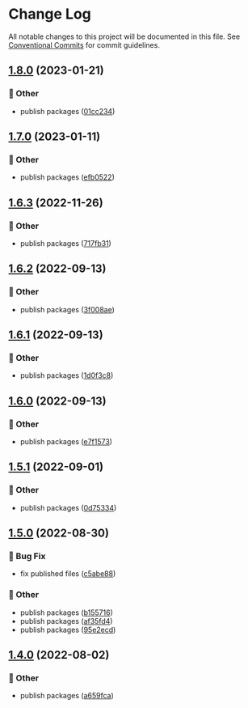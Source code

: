 # Change Log

All notable changes to this project will be documented in this file.
See [Conventional Commits](https://conventionalcommits.org) for commit guidelines.

## [1.8.0](https://github.com/daybrush/selecto/blob/master/packages/vue-selecto/compare/vue3-selecto@1.7.0...vue3-selecto@1.8.0) (2023-01-21)


### :mega: Other

* publish packages ([01cc234](https://github.com/daybrush/selecto/blob/master/packages/vue-selecto/commit/01cc2349da2361bd331b6454494aa61c51e8baf8))



## [1.7.0](https://github.com/daybrush/selecto/blob/master/packages/vue-selecto/compare/vue3-selecto@1.6.3...vue3-selecto@1.7.0) (2023-01-11)


### :mega: Other

* publish packages ([efb0522](https://github.com/daybrush/selecto/blob/master/packages/vue-selecto/commit/efb0522ca13cb2e636973b6eaf947d0675732eca))



## [1.6.3](https://github.com/daybrush/selecto/blob/master/packages/vue-selecto/compare/vue3-selecto@1.6.2...vue3-selecto@1.6.3) (2022-11-26)


### :mega: Other

* publish packages ([717fb31](https://github.com/daybrush/selecto/blob/master/packages/vue-selecto/commit/717fb31fa0edc56498c6bfbd8dba53abed5b042d))



## [1.6.2](https://github.com/daybrush/selecto/blob/master/packages/vue-selecto/compare/vue3-selecto@1.6.1...vue3-selecto@1.6.2) (2022-09-13)


### :mega: Other

* publish packages ([3f008ae](https://github.com/daybrush/selecto/blob/master/packages/vue-selecto/commit/3f008aee544e9ef22d630c1cd73af62e13201182))



## [1.6.1](https://github.com/daybrush/selecto/blob/master/packages/vue-selecto/compare/vue3-selecto@1.6.0...vue3-selecto@1.6.1) (2022-09-13)


### :mega: Other

* publish packages ([1d0f3c8](https://github.com/daybrush/selecto/blob/master/packages/vue-selecto/commit/1d0f3c8c10237cf76b43ef090f407f00547d0809))



## [1.6.0](https://github.com/daybrush/selecto/blob/master/packages/vue-selecto/compare/vue3-selecto@1.5.1...vue3-selecto@1.6.0) (2022-09-13)


### :mega: Other

* publish packages ([e7f1573](https://github.com/daybrush/selecto/blob/master/packages/vue-selecto/commit/e7f1573c80bfa19b0776df94d43c13fe7f5465b8))



## [1.5.1](https://github.com/daybrush/selecto/blob/master/packages/vue-selecto/compare/vue3-selecto@1.5.0...vue3-selecto@1.5.1) (2022-09-01)


### :mega: Other

* publish packages ([0d75334](https://github.com/daybrush/selecto/blob/master/packages/vue-selecto/commit/0d7533495d2d9fde606a9207bff5e6228f242217))



## [1.5.0](https://github.com/daybrush/selecto/blob/master/packages/vue-selecto/compare/vue3-selecto@1.4.0...vue3-selecto@1.5.0) (2022-08-30)


### :bug: Bug Fix

* fix published files ([c5abe88](https://github.com/daybrush/selecto/blob/master/packages/vue-selecto/commit/c5abe882f4656c628e467ea2d7b0bc4ec2026ede))


### :mega: Other

* publish packages ([b155716](https://github.com/daybrush/selecto/blob/master/packages/vue-selecto/commit/b155716d8c80405ce5325fba19617f6581ea6f9c))
* publish packages ([af35fd4](https://github.com/daybrush/selecto/blob/master/packages/vue-selecto/commit/af35fd40776554d4a65202bf3a4bfe3c498b32dc))
* publish packages ([95e2ecd](https://github.com/daybrush/selecto/blob/master/packages/vue-selecto/commit/95e2ecdd3e1f8b09c23aa64eff02688ad82fdaf5))



## [1.4.0](https://github.com/daybrush/selecto/blob/master/packages/vue-selecto/compare/vue3-selecto@1.3.0...vue3-selecto@1.4.0) (2022-08-02)


### :mega: Other

* publish packages ([a659fca](https://github.com/daybrush/selecto/blob/master/packages/vue-selecto/commit/a659fcac851c216036b7231072c2d155ff7987f1))
